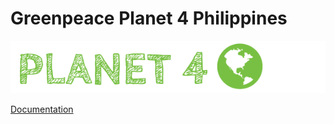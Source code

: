 # Greenpeace Planet 4 Philippines

![Planet4](./planet4.png)

[Documentation](https://support.greenpeace.org/planet4/nro-customization/deployment)
